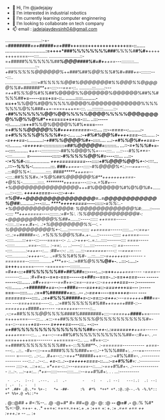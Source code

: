 - 👋 Hi, I’m @jadejajay
- 👀 I’m interested in industrial robotics
- 🌱 I’m currently learning computer enginnering
- 💞️ I’m looking to collaborate on tech company
- 📫 email : jadejajaydevsinh04@gmail.com

<!---
jadejajay/jadejajay is a ✨ special ✨ repository because its `README.md` (this file) appears on your GitHub profile.
You can click the Preview link to take a look at your changes.
--->

.............................:-+-=**########*==+#####+=+###*+++===+++++++++++++==-::......
............................:=++++*###%%%%%%%%###**%%%%#**#%#+**++++++++====---::::.......
.........................::-=+*#*####%%%%%%%##******%@@@####%#=#*+***++==---::::::::::....
........................::-+*##%%%%%@@@@@@%*++###%#*#%@@%%%#%#=##*#****+=-::::::::---:::..
.....................:::::=*#%%%%%@@#%@@@@@@@*#%%@@@%%@@@@@%%#+#####*#**+=-::::---===-::..
..........:::.......:---=++#%%%@%#%%#*#%@@@@%%@@@@@@%@@@@@@%##%%#%%%##**+=-----===+==-::..
.......:::::.........-==++**%%@@%#@@%%%%%@@@@%@@@@@@@@@@@@%%%%%%%%@%%###++=-====+++==-:::.
....:::::::::........::-+**##%%%%%%%@@%@@%%%%%@@@@%%%%%@@@@@@@@%%@%%@%#*++=====+=+==-:::..
..:::------::.......::=++**#%%@%@@@@%%#%**+===----=+*******#%%%@@@@@%%#*++++======--::....
:::--====--:........:-=+*#%%%%%@%%%%#*+=-:....           ...:-+#%#%@@%#*++++===--:::......
:--=+++==-:..........:-+##%%@@@@%#+-:::::....              ...:-+#%%@%#*++===---::........
-=++++=-::::::::::::::=*##%@@@@@#=::::::::..               ...::-=+%%%#*+=---::::.........
+***+=--::::::::::::::-*##%%@@@%%*=----::::...             ...::---#%%**=--::::...........
****=-----------::::::-*#%%%%%@@%#=----:::...              ...::--:+%%#*-:::..............
***+++=========---:::::+#%@@@%@@%+-:-::::...                ..:::--*%%%*-:............:::.
*###*******++===--:::::-#%@@@@%+:.:---===---::.               ..:::#@%%+:............::::.
*####*****+++==---::::.:##%%%#=.:+%@%##*%@@@@@@%#**+++++*+***++===-+@%%-............:::::.
********+++===---::::-*=.=%#+---+%@@@@@@@@@@@@@@@@*+++#%@@@@@@%#%@%@%#+..........::--::::.
*****+++++====----:::-+-+-=%@#+**+@@@@@@@@@@@@@@@@=..=@@@@@@@@@@@@%@##:.........:---:::...
****+++++====----::::::-=**%%:..-+%@@@@@@@@@@@@@@#:   %@@@@@@@@@@@@@%#*:......::-----:::::
**+++=====----:::::::.:=*#=%*:.  :%%@@@@@@@@@@@@#-:   +@@@@@@@@@@@%%##+......::-----::::::
*++====------:::::..:::=++.#+-:. .:+%@@@@@@@@%%*--:.  -%@@@@@@@@@@%*+-:.....::------::::::
++=====------:::::....--:==*+--::..:=+*#####***=-:.   .=*%%%%@@%%#+.+-.....::-------::::::
++====------:::::.......:::+*=--:::----====--:- .:.   ..:-+***++-:..=.:...:::::-------::::
====------::::::...........=*==--::::...     :-==:.   ...  ..:----:: :....::::---------:::
==---------::::...........:=*++=--:....      :**##=-:-**:     ..:::. ....:::-=======----::
--====-----::::............:*++++--:...     ..=#%%%#%%#-     ...:::....:::-=+++++==-------
-=======--::::::::..........+****+=-:...:=**##%@%%***%@#+-. ..:::-:....:-=+++**++====-----
-======---::::::::........  =#****++-:::+##%%%%%%##+*##%##*=::----:...:-=++****++++===----
-====---------::......      :#*+*#**+=--=+=-===------=+*##*=--===-..:-==+*********+===----
------------:::......       .=#******++==----=+**#**+=-::==--==+-:::-=+++*********++===---
:----------:::.......       .-+###*###*+==--:--+*###*=----==++*=::-===++***********++==---
:-----===---:::::....       .:=+#%######*+=::.  .--  .:-==+***+----==+++************+=----
----=======---::::..        .:=+*#%%%#####*+=-::-==:::-=++***+:---==+++++*****###***==----
---===+====----::..        ..:=**##%%%%%%#%##++=+**+=+**###*-::--===+++++***####***+=-----
-===++==------::...       .-::=+*##%%%%@@%%%%####%########+::::--====++****####***+==-----
=++++===----:::...       .+:::-=+*##%%%%%%%@%%%%%%%%%%%#*=-=+-::--==++************+==-----
=++++==----:::..         -*-::--=+*##%%%%%%%%%%%%%%%%##*=-:+**+-:.:======++*****++==------
++++===---::...   ..     =*+--:--=+*##%#%%%%%%%%%%%%##*=-::*#*+*+-. .--===+++++===--------
++=====--::..   ....     =#+=-:::-=+*####%%%%%%%%%##*+=-:::*%%##**-.  :-=======-----------
+===----:..   ..::..     -#*+--:::-==+*####%%%%###*+=-::.:-+%%%###+:.  .---==-------------
=-----::.    ..:-:...    .#*+=--::.:-=++**#####*++=--:...:-+#%%##*=-.   .-----------------
---::..:    ..:--:...     ***+=-::..:--=+++++====-::....:-=+#%%#**=:     .:---------------
:::::-=.   ..::+=:...     =**+==-::.::---=====--::.....:-==+*#%#*+-.      .:--------------
::..:-.   ...:-+=:...     :***+=--:::::-----:::::....::--=++*#%#+:.  .  .   ...:----------
                                                                                          
     -  .-.  :--:  .---.  .:  .-       -   -:  -  .: --:   ---:.:  .: --:  : .-  :. -   : 
    +* .##+ .@..*+ %+-:   *= -##-     :%  #*%  *++* +*.:@.:@--.-% -%.%*:: +* %%+.@ =%::*+ 
 .  @::@*## +*  #=:%--.. .@ -@+#*     #= ##+@  .@-  @: :@ **--  @=#  .-** @.:% %#* %=:-@. 
 =++- +. .* ++=+: =+==.=++:.+  .+  :++= +:  +. :+  .*=+=  *+==  ++  :+++.:+ -- .*..*  :+  
